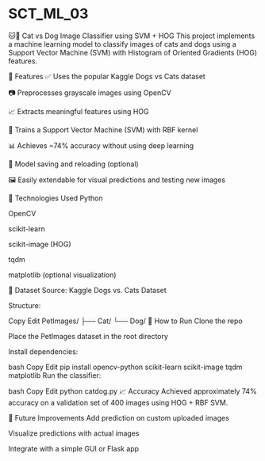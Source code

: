 # SCT_ML_03
🐱🐶 Cat vs Dog Image Classifier using SVM + HOG
This project implements a machine learning model to classify images of cats and dogs using a Support Vector Machine (SVM) with Histogram of Oriented Gradients (HOG) features.

📌 Features
✅ Uses the popular Kaggle Dogs vs Cats dataset

📷 Preprocesses grayscale images using OpenCV

📈 Extracts meaningful features using HOG

🧠 Trains a Support Vector Machine (SVM) with RBF kernel

📊 Achieves ~74% accuracy without using deep learning

💾 Model saving and reloading (optional)

🖼️ Easily extendable for visual predictions and testing new images

🧰 Technologies Used
Python

OpenCV

scikit-learn

scikit-image (HOG)

tqdm

matplotlib (optional visualization)

📁 Dataset
Source: Kaggle Dogs vs. Cats Dataset

Structure:

Copy
Edit
PetImages/
├── Cat/
└── Dog/
🚀 How to Run
Clone the repo

Place the PetImages dataset in the root directory

Install dependencies:

bash
Copy
Edit
pip install opencv-python scikit-learn scikit-image tqdm matplotlib
Run the classifier:

bash
Copy
Edit
python catdog.py
📈 Accuracy
Achieved approximately 74% accuracy on a validation set of 400 images using HOG + RBF SVM.

📌 Future Improvements
Add prediction on custom uploaded images

Visualize predictions with actual images

Integrate with a simple GUI or Flask app
